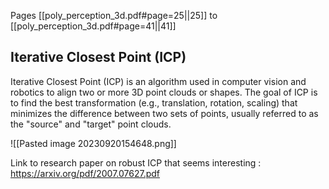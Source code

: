 Pages [[poly_perception_3d.pdf#page=25||25]] to [[poly_perception_3d.pdf#page=41||41]]

## Iterative Closest Point (ICP)

Iterative Closest Point (ICP) is an algorithm used in computer vision and robotics to align two or more 3D point clouds or shapes. The goal of ICP is to find the best transformation (e.g., translation, rotation, scaling) that minimizes the difference between two sets of points, usually referred to as the "source" and "target" point clouds.

![[Pasted image 20230920154648.png]]

Link to research paper on robust ICP that seems interesting : https://arxiv.org/pdf/2007.07627.pdf